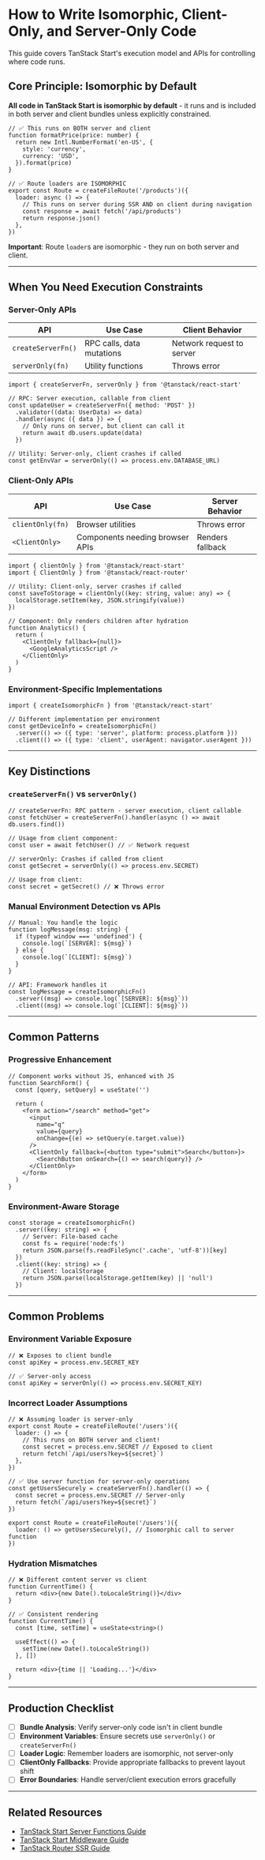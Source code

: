 # How to Write Isomorphic, Client-Only, and Server-Only Code

This guide covers TanStack Start's execution model and APIs for controlling where code runs.

## Core Principle: Isomorphic by Default

**All code in TanStack Start is isomorphic by default** - it runs and is included in both server and client bundles unless explicitly constrained.

```tsx
// ✅ This runs on BOTH server and client
function formatPrice(price: number) {
  return new Intl.NumberFormat('en-US', {
    style: 'currency',
    currency: 'USD',
  }).format(price)
}

// ✅ Route loaders are ISOMORPHIC
export const Route = createFileRoute('/products')({
  loader: async () => {
    // This runs on server during SSR AND on client during navigation
    const response = await fetch('/api/products')
    return response.json()
  },
})
```

**Important**: Route `loader`s are isomorphic - they run on both server and client.

---

## When You Need Execution Constraints

### Server-Only APIs

| API                | Use Case                  | Client Behavior           |
| ------------------ | ------------------------- | ------------------------- |
| `createServerFn()` | RPC calls, data mutations | Network request to server |
| `serverOnly(fn)`   | Utility functions         | Throws error              |

```tsx
import { createServerFn, serverOnly } from '@tanstack/react-start'

// RPC: Server execution, callable from client
const updateUser = createServerFn({ method: 'POST' })
  .validator((data: UserData) => data)
  .handler(async ({ data }) => {
    // Only runs on server, but client can call it
    return await db.users.update(data)
  })

// Utility: Server-only, client crashes if called
const getEnvVar = serverOnly(() => process.env.DATABASE_URL)
```

### Client-Only APIs

| API              | Use Case                        | Server Behavior  |
| ---------------- | ------------------------------- | ---------------- |
| `clientOnly(fn)` | Browser utilities               | Throws error     |
| `<ClientOnly>`   | Components needing browser APIs | Renders fallback |

```tsx
import { clientOnly } from '@tanstack/react-start'
import { ClientOnly } from '@tanstack/react-router'

// Utility: Client-only, server crashes if called
const saveToStorage = clientOnly((key: string, value: any) => {
  localStorage.setItem(key, JSON.stringify(value))
})

// Component: Only renders children after hydration
function Analytics() {
  return (
    <ClientOnly fallback={null}>
      <GoogleAnalyticsScript />
    </ClientOnly>
  )
}
```

### Environment-Specific Implementations

```tsx
import { createIsomorphicFn } from '@tanstack/react-start'

// Different implementation per environment
const getDeviceInfo = createIsomorphicFn()
  .server(() => ({ type: 'server', platform: process.platform }))
  .client(() => ({ type: 'client', userAgent: navigator.userAgent }))
```

---

## Key Distinctions

### `createServerFn()` vs `serverOnly()`

```tsx
// createServerFn: RPC pattern - server execution, client callable
const fetchUser = createServerFn().handler(async () => await db.users.find())

// Usage from client component:
const user = await fetchUser() // ✅ Network request

// serverOnly: Crashes if called from client
const getSecret = serverOnly(() => process.env.SECRET)

// Usage from client:
const secret = getSecret() // ❌ Throws error
```

### Manual Environment Detection vs APIs

```tsx
// Manual: You handle the logic
function logMessage(msg: string) {
  if (typeof window === 'undefined') {
    console.log(`[SERVER]: ${msg}`)
  } else {
    console.log(`[CLIENT]: ${msg}`)
  }
}

// API: Framework handles it
const logMessage = createIsomorphicFn()
  .server((msg) => console.log(`[SERVER]: ${msg}`))
  .client((msg) => console.log(`[CLIENT]: ${msg}`))
```

---

## Common Patterns

### Progressive Enhancement

```tsx
// Component works without JS, enhanced with JS
function SearchForm() {
  const [query, setQuery] = useState('')

  return (
    <form action="/search" method="get">
      <input
        name="q"
        value={query}
        onChange={(e) => setQuery(e.target.value)}
      />
      <ClientOnly fallback={<button type="submit">Search</button>}>
        <SearchButton onSearch={() => search(query)} />
      </ClientOnly>
    </form>
  )
}
```

### Environment-Aware Storage

```tsx
const storage = createIsomorphicFn()
  .server((key: string) => {
    // Server: File-based cache
    const fs = require('node:fs')
    return JSON.parse(fs.readFileSync('.cache', 'utf-8'))[key]
  })
  .client((key: string) => {
    // Client: localStorage
    return JSON.parse(localStorage.getItem(key) || 'null')
  })
```

---

## Common Problems

### Environment Variable Exposure

```tsx
// ❌ Exposes to client bundle
const apiKey = process.env.SECRET_KEY

// ✅ Server-only access
const apiKey = serverOnly(() => process.env.SECRET_KEY)
```

### Incorrect Loader Assumptions

```tsx
// ❌ Assuming loader is server-only
export const Route = createFileRoute('/users')({
  loader: () => {
    // This runs on BOTH server and client!
    const secret = process.env.SECRET // Exposed to client
    return fetch(`/api/users?key=${secret}`)
  },
})

// ✅ Use server function for server-only operations
const getUsersSecurely = createServerFn().handler(() => {
  const secret = process.env.SECRET // Server-only
  return fetch(`/api/users?key=${secret}`)
})

export const Route = createFileRoute('/users')({
  loader: () => getUsersSecurely(), // Isomorphic call to server function
})
```

### Hydration Mismatches

```tsx
// ❌ Different content server vs client
function CurrentTime() {
  return <div>{new Date().toLocaleString()}</div>
}

// ✅ Consistent rendering
function CurrentTime() {
  const [time, setTime] = useState<string>()

  useEffect(() => {
    setTime(new Date().toLocaleString())
  }, [])

  return <div>{time || 'Loading...'}</div>
}
```

---

## Production Checklist

- [ ] **Bundle Analysis**: Verify server-only code isn't in client bundle
- [ ] **Environment Variables**: Ensure secrets use `serverOnly()` or `createServerFn()`
- [ ] **Loader Logic**: Remember loaders are isomorphic, not server-only
- [ ] **ClientOnly Fallbacks**: Provide appropriate fallbacks to prevent layout shift
- [ ] **Error Boundaries**: Handle server/client execution errors gracefully

---

## Related Resources

- [TanStack Start Server Functions Guide](../server-functions.md)
- [TanStack Start Middleware Guide](../middleware.md)
- [TanStack Router SSR Guide](../../../router/framework/react/how-to/setup-ssr.md)

<!-- Next Steps (commented until guides exist)
- [How to Create Basic Server Functions](./create-basic-server-functions.md)
- [How to Write Type-Safe Server Functions](./write-type-safe-server-functions.md)
- [How to Use Server Function Middleware](./use-server-function-middleware.md)
-->
